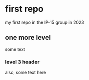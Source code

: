 # first repo 

my first repo in the ІР-15 group in 2023

## one more level 

some text

### level 3 header

also, some text here
